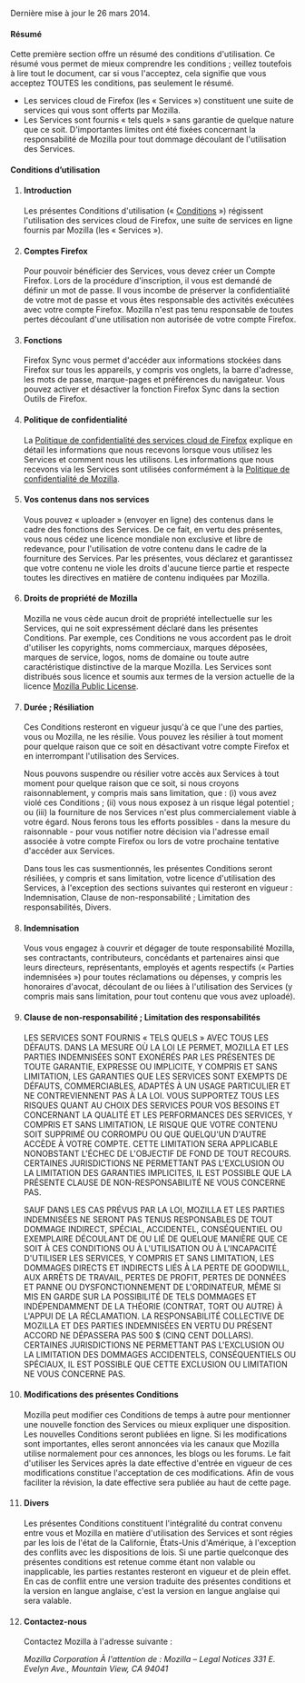 Dernière mise à jour le 26 mars 2014.

#### Résumé

Cette première section offre un résumé des conditions d'utilisation. Ce résumé vous permet de mieux comprendre les conditions ; veillez toutefois à lire tout le document, car si vous l'acceptez, cela signifie que vous acceptez TOUTES les conditions, pas seulement le résumé.

- Les services cloud de Firefox (les « Services ») constituent une suite de services qui vous sont offerts par Mozilla. 
- Les Services sont fournis « tels quels » sans garantie de quelque nature que ce soit. D'importantes limites ont été fixées concernant la responsabilité de Mozilla pour tout dommage découlant de l'utilisation des Services.

#### Conditions d’utilisation

1. #### Introduction

    Les présentes Conditions d'utilisation (« <u>Conditions</u> ») régissent l'utilisation des services cloud de Firefox, une suite de services en ligne fournis par Mozilla (les « Services »).

2. #### Comptes Firefox

    Pour pouvoir bénéficier des Services, vous devez créer un Compte Firefox.  Lors de la procédure d'inscription, il vous est demandé de définir un mot de passe. Il vous incombe de préserver la confidentialité de votre mot de passe et vous êtes responsable des activités exécutées avec votre compte Firefox. Mozilla n'est pas tenu responsable de toutes pertes découlant d'une utilisation non autorisée de votre compte Firefox.

3. #### Fonctions

    Firefox Sync vous permet d'accéder aux informations stockées dans Firefox sur tous les appareils, y compris vos onglets, la barre d'adresse, les mots de passe, marque-pages et préférences du navigateur. Vous pouvez activer et désactiver la fonction Firefox Sync dans la section Outils de Firefox.

4. #### Politique de confidentialité

    La <a href="http://www.mozilla.org/en-US/privacy/firefox-cloud/">Politique de confidentialité des services cloud de Firefox</a> explique en détail les informations que nous recevons lorsque vous utilisez les Services et comment nous les utilisons. Les informations que nous recevons via les Services sont utilisées conformément à la <a href="http://www.mozilla.org/privacy/" target="_blank">Politique de confidentialité de Mozilla</a>.

5. #### Vos contenus dans nos services

    Vous pouvez « uploader » (envoyer en ligne) des contenus dans le cadre des fonctions des Services. De ce fait, en vertu des présentes, vous nous cédez une licence mondiale non exclusive et libre de redevance, pour l'utilisation de votre contenu dans le cadre de la fourniture des Services. Par les présentes, vous déclarez et garantissez que votre contenu ne viole les droits d'aucune tierce partie et respecte toutes les directives en matière de contenu indiquées par Mozilla.

6. #### Droits de propriété de Mozilla

    Mozilla ne vous cède aucun droit de propriété intellectuelle sur les Services, qui ne soit expressément déclaré dans les présentes Conditions. Par exemple, ces Conditions ne vous accordent pas le droit d'utiliser les copyrights, noms commerciaux, marques déposées, marques de service, logos, noms de domaine ou toute autre caractéristique distinctive de la marque Mozilla. Les Services sont distribués sous licence et soumis aux termes de la version actuelle de la licence <a href="http://www.mozilla.org/MPL/" target="_blank">Mozilla Public License</a>.

7. #### Durée ; Résiliation

    Ces Conditions resteront en vigueur jusqu'à ce que l'une des parties, vous ou Mozilla, ne les résilie. Vous pouvez les résilier à tout moment pour quelque raison que ce soit en désactivant votre compte Firefox et en interrompant l'utilisation des Services.

    Nous pouvons suspendre ou résilier votre accès aux Services à tout moment pour quelque raison que ce soit, si nous croyons raisonnablement, y compris mais sans limitation, que : (i) vous avez violé ces Conditions ; (ii) vous nous exposez à un risque légal potentiel ; ou (iii) la fourniture de nos Services n'est plus commercialement viable à votre égard. Nous ferons tous les efforts possibles - dans la mesure du raisonnable - pour vous notifier notre décision via l'adresse email associée à votre compte Firefox ou  lors de votre prochaine tentative d'accéder aux Services.

    Dans tous les cas susmentionnés, les présentes Conditions seront résiliées, y compris et sans limitation, votre licence d'utilisation des Services, à l'exception des sections suivantes qui resteront en vigueur : Indemnisation, Clause de non-responsabilité ; Limitation des responsabilités, Divers.

8. #### Indemnisation

    Vous vous engagez à couvrir et dégager de toute responsabilité Mozilla, ses contractants, contributeurs, concédants et partenaires ainsi que leurs directeurs, représentants, employés et agents respectifs (« Parties indemnisées ») pour toutes réclamations ou dépenses, y compris les honoraires d'avocat, découlant de ou liées à l'utilisation des Services (y compris mais sans limitation, pour tout contenu que vous avez uploadé).

9. #### Clause de non-responsabilité ; Limitation des responsabilités

    LES SERVICES SONT FOURNIS « TELS QUELS » AVEC TOUS LES DÉFAUTS. DANS LA MESURE OÙ LA LOI LE PERMET, MOZILLA ET LES PARTIES INDEMNISÉES SONT EXONÉRÉS PAR LES PRÉSENTES DE TOUTE GARANTIE, EXPRESSE OU IMPLICITE, Y COMPRIS ET SANS LIMITATION, LES GARANTIES QUE LES SERVICES SONT EXEMPTS DE DÉFAUTS, COMMERCIABLES, ADAPTÉS À UN USAGE PARTICULIER ET NE CONTREVIENNENT PAS À LA LOI. VOUS SUPPORTEZ TOUS LES RISQUES QUANT AU CHOIX DES SERVICES POUR VOS BESOINS ET CONCERNANT LA QUALITÉ ET LES PERFORMANCES DES SERVICES, Y COMPRIS ET SANS LIMITATION, LE RISQUE QUE VOTRE CONTENU SOIT SUPPRIMÉ OU CORROMPU OU QUE QUELQU'UN D'AUTRE ACCÈDE À VOTRE COMPTE. CETTE LIMITATION SERA APPLICABLE NONOBSTANT L'ÉCHEC DE L'OBJECTIF DE FOND DE TOUT RECOURS. CERTAINES JURISDICTIONS NE PERMETTANT PAS L'EXCLUSION OU LA LIMITATION DES GARANTIES IMPLICITES, IL EST POSSIBLE QUE LA PRÉSENTE CLAUSE DE NON-RESPONSABILITÉ NE VOUS CONCERNE PAS.

    SAUF DANS LES CAS PRÉVUS PAR LA LOI, MOZILLA ET LES PARTIES INDEMNISÉES NE SERONT PAS TENUS RESPONSABLES DE TOUT DOMMAGE INDIRECT, SPÉCIAL, ACCIDENTEL, CONSÉQUENTIEL OU EXEMPLAIRE DÉCOULANT DE OU LIÉ DE QUELQUE MANIÈRE QUE CE SOIT À CES CONDITIONS OU À L'UTILISATION OU À L'INCAPACITÉ D'UTILISER LES SERVICES, Y COMPRIS ET SANS LIMITATION, LES DOMMAGES DIRECTS ET INDIRECTS LIÉS À LA PERTE DE GOODWILL, AUX ARRÊTS DE TRAVAIL, PERTES DE PROFIT, PERTES DE DONNÉES ET PANNE OU DYSFONCTIONNEMENT DE L'ORDINATEUR, MÊME SI MIS EN GARDE SUR LA POSSIBILITÉ DE TELS DOMMAGES ET INDÉPENDAMMENT DE LA THÉORIE (CONTRAT, TORT OU AUTRE) À L'APPUI DE LA RÉCLAMATION. LA RESPONSABILITÉ COLLECTIVE DE MOZILLA ET DES PARTIES INDEMNISÉES EN VERTU DU PRÉSENT ACCORD NE DÉPASSERA PAS 500 $ (CINQ CENT DOLLARS). CERTAINES JURISDICTIONS NE PERMETTANT PAS L'EXCLUSION OU LA LIMITATION DES DOMMAGES ACCIDENTELS, CONSÉQUENTIELS OU SPÉCIAUX, IL EST POSSIBLE QUE CETTE EXCLUSION OU LIMITATION NE VOUS CONCERNE PAS.

10. #### Modifications des présentes Conditions

    Mozilla peut modifier ces Conditions de temps à autre pour mentionner une nouvelle fonction des Services ou mieux expliquer une disposition. Les nouvelles Conditions seront publiées en ligne. Si les modifications sont importantes, elles seront annoncées via les canaux que Mozilla utilise normalement pour ces annonces, les blogs ou les forums. Le fait d'utiliser les Services après la date effective d'entrée en vigueur de ces modifications constitue l'acceptation de ces modifications. Afin de vous faciliter la révision, la date effective sera publiée au haut de cette page.

11. #### Divers

    Les présentes Conditions constituent l'intégralité du contrat convenu entre vous et Mozilla en matière d'utilisation des Services et sont régies par les lois de l'état de la Californie, États-Unis d'Amérique, à l'exception des conflits avec les dispositions de lois. Si une partie quelconque des présentes conditions est retenue comme étant non valable ou inapplicable, les parties restantes resteront en vigueur et de plein effet. En cas de conflit entre une version traduite des présentes conditions et la version en langue anglaise, c'est la version en langue anglaise qui sera valable.

12. #### Contactez-nous

    Contactez Mozilla à l'adresse suivante :

    <address>
      Mozilla Corporation 
      À l'attention de : Mozilla – Legal Notices 
      331 E. Evelyn Ave., 
      Mountain View, CA 94041 
    </address>
